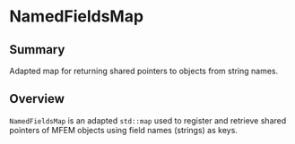 # NamedFieldsMap

## Summary

Adapted map for returning shared pointers to objects from string names.

## Overview

`NamedFieldsMap` is an adapted `std::map` used to register and retrieve shared pointers of MFEM
objects using field names (strings) as keys.
